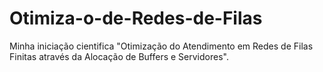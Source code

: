 # Otimiza-o-de-Redes-de-Filas
Minha iniciação cientifica "Otimização do Atendimento em Redes de Filas Finitas através da Alocação de Buffers e Servidores".

